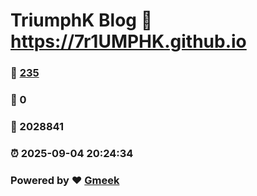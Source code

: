 # TriumphK Blog :link: https://7r1UMPHK.github.io 
### :page_facing_up: [235](https://7r1UMPHK.github.io/tag.html) 
### :speech_balloon: 0 
### :hibiscus: 2028841 
### :alarm_clock: 2025-09-04 20:24:34 
### Powered by :heart: [Gmeek](https://github.com/Meekdai/Gmeek)
